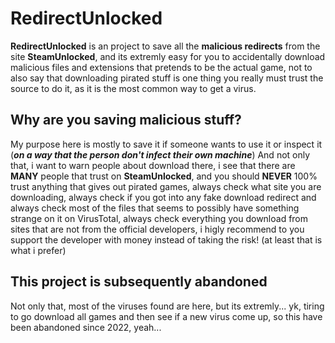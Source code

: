 # RedirectUnlocked
**RedirectUnlocked** is an project to save all the **malicious redirects** from the site **SteamUnlocked**, and its extremly easy for you to accidentally download malicious files and extensions that pretends to be the actual game, not to also say that downloading pirated stuff is one thing you really must trust the source to do it, as it is the most common way to get a virus.

## Why are you saving malicious stuff?
My purpose here is mostly to save it if someone wants to use it or inspect it (**_on a way that the person don't infect their own machine_**)
And not only that, i want to warn people about download there, i see that there are **MANY** people that trust on **SteamUnlocked**, and you should **NEVER** 100% trust anything that gives out pirated games, always check what site you are downloading, always check if you got into any fake download redirect and always check most of the files that seems to possibly have something strange on it on VirusTotal, always check everything you download from sites that are not from the official developers, i higly recommend to you support the developer with money instead of taking the risk! (at least that is what i prefer)

## This project is subsequently abandoned
Not only that, most of the viruses found are here, but its extremly... yk, tiring to go download all games and then see if a new virus come up, so this have been abandoned since 2022, yeah...
